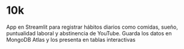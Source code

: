 # 10k
App en Streamlit para registrar hábitos diarios como comidas, sueño, puntualidad laboral y abstinencia de YouTube. Guarda los datos en MongoDB Atlas y los presenta en tablas interactivas
